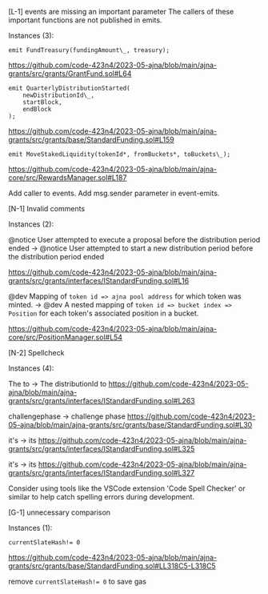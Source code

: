 [L-1] events are missing an important parameter
The callers of these important functions are not published in emits.

Instances (3):
```
emit FundTreasury(fundingAmount\_, treasury);
```
https://github.com/code-423n4/2023-05-ajna/blob/main/ajna-grants/src/grants/GrantFund.sol#L64
```
emit QuarterlyDistributionStarted(
    newDistributionId\_,
    startBlock,
    endBlock
);
```
https://github.com/code-423n4/2023-05-ajna/blob/main/ajna-grants/src/grants/base/StandardFunding.sol#L159
```
emit MoveStakedLiquidity(tokenId*, fromBuckets*, toBuckets\_);
```
https://github.com/code-423n4/2023-05-ajna/blob/main/ajna-core/src/RewardsManager.sol#L187


Add caller to events. Add msg.sender parameter in event-emits.


[N-1] Invalid comments

Instances (2):

@notice User attempted to execute a proposal before the distribution period ended
->
@notice User attempted to start a new distribution period before the distribution period ended

https://github.com/code-423n4/2023-05-ajna/blob/main/ajna-grants/src/grants/interfaces/IStandardFunding.sol#L16

@dev Mapping of `token id => ajna pool address` for which token was minted.
->
@dev A nested mapping of `token id => bucket index => Position` for each token's associated position in a bucket.

https://github.com/code-423n4/2023-05-ajna/blob/main/ajna-core/src/PositionManager.sol#L54

[N-2] Spellcheck

Instances (4):

The  to -> The distributionId to
https://github.com/code-423n4/2023-05-ajna/blob/main/ajna-grants/src/grants/interfaces/IStandardFunding.sol#L263

challengephase -> challenge phase
https://github.com/code-423n4/2023-05-ajna/blob/main/ajna-grants/src/grants/base/StandardFunding.sol#L30

it's -> its
https://github.com/code-423n4/2023-05-ajna/blob/main/ajna-grants/src/grants/interfaces/IStandardFunding.sol#L325

it's -> its
https://github.com/code-423n4/2023-05-ajna/blob/main/ajna-grants/src/grants/interfaces/IStandardFunding.sol#L327

Consider using tools like the VSCode extension 'Code Spell Checker' or similar to help catch spelling errors during development.

[G-1] unnecessary comparison

Instances (1):

```
currentSlateHash!= 0
```
https://github.com/code-423n4/2023-05-ajna/blob/main/ajna-grants/src/grants/base/StandardFunding.sol#LL318C5-L318C5

remove `currentSlateHash!= 0` to save gas
